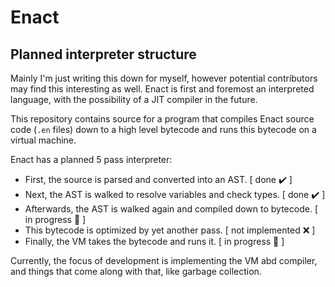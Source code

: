 # Enact
## Planned interpreter structure

Mainly I'm just writing this down for myself, however potential contributors may find this interesting as well.
Enact is first and foremost an interpreted language, with the possibility of a JIT compiler in the future.

This repository contains source for a program that compiles Enact source code (`.en` files) down to a high level bytecode and runs 
this bytecode on a virtual machine.

Enact has a planned 5 pass interpreter:
- First, the source is parsed and converted into an AST. \[ done ✔️ \]
- Next, the AST is walked to resolve variables and check types. \[ done ✔️ \]
- Afterwards, the AST is walked again and compiled down to bytecode. \[ in progress 🚧 \]
- This bytecode is optimized by yet another pass. \[ not implemented ❌ \]
- Finally, the VM takes the bytecode and runs it. \[ in progress 🚧 \]

Currently, the focus of development is implementing the VM abd compiler, and things that come along with that, like garbage collection.

